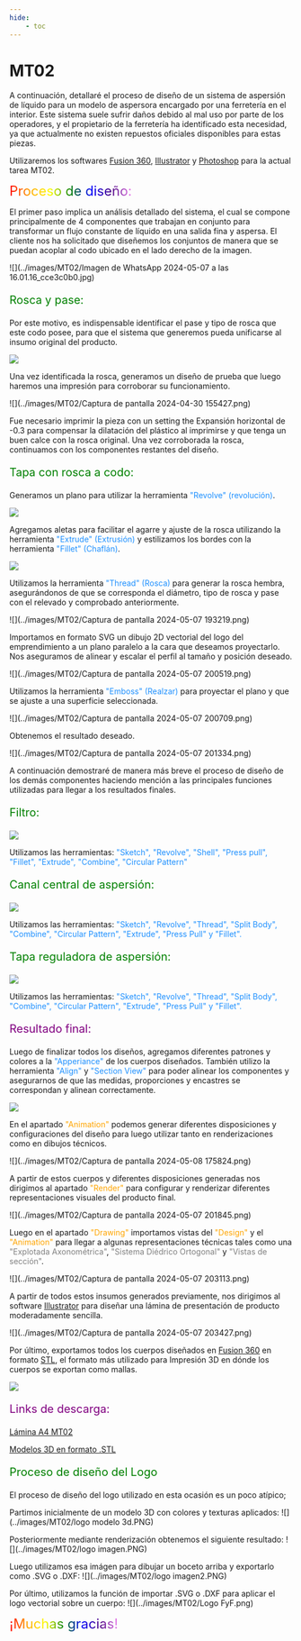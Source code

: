 ```yaml
---
hide:
    - toc
---
```


# MT02

A continuación, detallaré el proceso de diseño de un sistema de aspersión de líquido para un modelo de aspersora encargado por una ferretería en el interior. Este sistema suele sufrir daños debido al mal uso por parte de los operadores, y el propietario de la ferretería ha identificado esta necesidad, ya que actualmente no existen repuestos oficiales disponibles para estas piezas.

Utilizaremos los softwares [Fusion 360](https://www.autodesk.com/campaigns/education/fusion-360), [Illustrator](https://www.adobe.com/es/products/illustrator.html) y [Photoshop](https://www.adobe.com/la/products/photoshop.html) para la actual tarea MT02.

<span style="font-size: 24px" class="rainbow">Proceso de diseño:</span>

El primer paso implica un análisis detallado del sistema, el cual se compone principalmente de 4 componentes que trabajan en conjunto para transformar un flujo constante de líquido en una salida fina y aspersa. El cliente nos ha solicitado que diseñemos los conjuntos de manera que se puedan acoplar al codo ubicado en el lado derecho de la imagen.

![](../images/MT02/Imagen de WhatsApp 2024-05-07 a las 16.01.16_cce3c0b0.jpg)

<p style="font-size: 20px; color: green;" >Rosca y pase:</p>

Por este motivo, es indispensable identificar el pase y tipo de rosca que este codo posee, para que el sistema que generemos pueda unificarse al insumo original del producto.

![](../images/MT02/fotosrosca.png)

Una vez identificada la rosca, generamos un diseño de prueba que luego haremos una impresión para corroborar su funcionamiento.

![](../images/MT02/Captura de pantalla 2024-04-30 155427.png)

Fue necesario imprimir la pieza con un setting the Expansión horizontal de -0.3 para compensar la dilatación del plástico al imprimirse y que tenga un buen calce con la rosca original. Una vez corroborada la rosca, continuamos con los componentes restantes del diseño.

<p style="font-size: 20px; color: green;" >Tapa con rosca a codo:</p>

Generamos un plano para utilizar la herramienta <span style="color: dodgerblue">"Revolve" (revolución)</span>.

![](../images/MT02/cosocoso.png)

Agregamos aletas para facilitar el agarre y ajuste de la rosca utilizando la herramienta <span style="color: dodgerblue">"Extrude" (Extrusión)</span> y estilizamos los bordes con la herramienta <span style="color: dodgerblue">"Fillet" (Chaflán)</span>.

![](../images/MT02/Untitled-4.png)

Utilizamos la herramienta <span style="color: dodgerblue">"Thread" (Rosca)</span> para generar la rosca hembra, asegurándonos de que se corresponda el diámetro, tipo de rosca y pase con el relevado y comprobado anteriormente.

![](../images/MT02/Captura de pantalla 2024-05-07 193219.png)

Importamos en formato SVG un dibujo 2D vectorial del logo del emprendimiento a un plano paralelo a la cara que deseamos proyectarlo. Nos aseguramos de alinear y escalar el perfil al tamaño y posición deseado.

![](../images/MT02/Captura de pantalla 2024-05-07 200519.png)

Utilizamos la herramienta <span style="color: dodgerblue">"Emboss" (Realzar)</span> para proyectar el plano y que se ajuste a una superficie seleccionada.

![](../images/MT02/Captura de pantalla 2024-05-07 200709.png)

Obtenemos el resultado deseado.

![](../images/MT02/Captura de pantalla 2024-05-07 201334.png)

A continuación demostraré de manera más breve el proceso de diseño de los demás componentes haciendo mención a las principales funciones utilizadas para llegar a los resultados finales.

<p style="font-size: 20px; color: green;" >Filtro:</p>

![](../images/MT02/Untitled-6.png)

Utilizamos las herramientas: <span style="color: dodgerblue">"Sketch", "Revolve", "Shell", "Press pull", "Fillet", "Extrude", "Combine", "Circular Pattern"</span>

<p style="font-size: 20px; color: green;" >Canal central de aspersión:</p>

![](../images/MT02/Untitled-5.png)

Utilizamos las herramientas: <span style="color: dodgerblue">"Sketch", "Revolve", "Thread", "Split Body", "Combine", "Circular Pattern", "Extrude", "Press Pull" y "Fillet".</span>

<p style="font-size: 20px; color: green;" >Tapa reguladora de aspersión:</p>

![](../images/MT02/Untitled-7.png)

Utilizamos las herramientas: <span style="color: dodgerblue">"Sketch", "Revolve", "Thread", "Split Body", "Combine", "Circular Pattern", "Extrude", "Press Pull" y "Fillet".</span>

<p style="font-size: 20px; color: purple;" >Resultado final:</p>

Luego de finalizar todos los diseños, agregamos diferentes patrones y colores a la <span style="color: dodgerblue">"Apperiance"</span> de los cuerpos diseñados. También utilizo la herramienta <span style="color: dodgerblue">"Align"</span> y <span style="color: dodgerblue">"Section View"</span> para poder alinear los componentes y asegurarnos de que las medidas, proporciones y encastres se correspondan y alinean correctamente.

![](../images/MT02/Untitled-8.png)

En el apartado <span style="color: orange">"Animation"</span> podemos generar diferentes disposiciones y configuraciones del diseño para luego utilizar tanto en renderizaciones como en dibujos técnicos.

![](../images/MT02/Captura de pantalla 2024-05-08 175824.png)

A partir de estos cuerpos y diferentes disposiciones generadas nos dirigimos al apartado <span style="color: orange">"Render"</span> para configurar y renderizar diferentes representaciones visuales del producto final.

![](../images/MT02/Captura de pantalla 2024-05-07 201845.png)

Luego en el apartado <span style="color: orange">"Drawing"</span> importamos vistas del <span style="color: orange">"Design"</span> y el <span style="color: orange">"Animation"</span> para llegar a algunas representaciones técnicas tales como una <span style="color: gray">"Explotada Axonométrica"</span>, <span style="color: gray">"Sistema Diédrico Ortogonal"</span> y <span style="color: gray">"Vistas de sección"</span>.

![](../images/MT02/Captura de pantalla 2024-05-07 203113.png)

A partir de todos estos insumos generados previamente, nos dirigimos al software [Illustrator](https://www.adobe.com/es/products/illustrator.html) para diseñar una lámina de presentación de producto moderadamente sencilla.

![](../images/MT02/Captura de pantalla 2024-05-07 203427.png)

Por último, exportamos todos los cuerpos diseñados en [Fusion 360](https://www.autodesk.com/campaigns/education/fusion-360) en formato [STL](https://es.wikipedia.org/wiki/STL), el formato más utilizado para Impresión 3D en dónde los cuerpos se exportan como mallas.

![](../images/MT02/Untitled-9.png)

<p style="font-size: 20px; color: purple;" >Links de descarga:</p>

[Lámina A4 MT02](https://drive.google.com/file/d/1E9Uww84c00ToplNdcVcqj9P558o_IqmM/view?usp=sharing)

[Modelos 3D en formato .STL](https://drive.google.com/file/d/1Nm8DjMj2NQLU7undWS0370manmm1TQUY/view?usp=sharing)

<p style="font-size: 20px; color: green;" >Proceso de diseño del Logo</p>

El proceso de diseño del logo utilizado en esta ocasión es un poco atípico; 

Partimos inicialmente de un modelo 3D con colores y texturas aplicados:
![](../images/MT02/logo modelo 3d.PNG)

Posteriormente mediante renderización obtenemos el siguiente resultado:
![](../images/MT02/logo imagen.PNG)

Luego utilizamos esa imágen para dibujar un boceto arriba y exportarlo como .SVG o .DXF:
![](../images/MT02/logo imagen2.PNG)

Por último, utilizamos la función de importar .SVG o .DXF para aplicar el logo vectorial sobre un cuerpo:
![](../images/MT02/Logo FyF.png)

<span style="font-size: 24px" class="rainbow">¡Muchas gracias!</span>

<meta charset="UTF-8">
    <meta name="viewport" content="width=device-width, initial-scale=1.0">
    <title>Texto Arcoíris</title>
    <style>
        .rainbow {
            background: linear-gradient(to right, red, orange, yellow, green, blue, indigo, violet);
            color: transparent;
            background-clip: text;
        }
    </style>